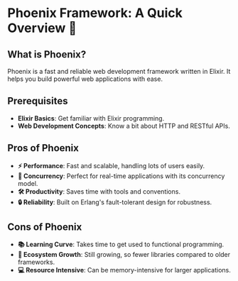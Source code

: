 # Phoenix Framework: A Quick Overview 🚀

## What is Phoenix?
Phoenix is a fast and reliable web development framework written in Elixir. It helps you build powerful web applications with ease.

## Prerequisites
- **Elixir Basics**: Get familiar with Elixir programming.
- **Web Development Concepts**: Know a bit about HTTP and RESTful APIs.

## Pros of Phoenix
- **⚡ Performance**: Fast and scalable, handling lots of users easily.
- **🔄 Concurrency**: Perfect for real-time applications with its concurrency model.
- **🛠️ Productivity**: Saves time with tools and conventions.
- **🔒 Reliability**: Built on Erlang's fault-tolerant design for robustness.

## Cons of Phoenix
- **📚 Learning Curve**: Takes time to get used to functional programming.
- **🌱 Ecosystem Growth**: Still growing, so fewer libraries compared to older frameworks.
- **💻 Resource Intensive**: Can be memory-intensive for larger applications.
